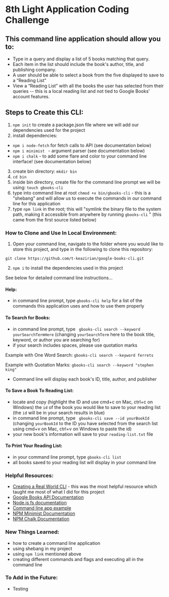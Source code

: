 # 8th Light Application Coding Challenge

## This command line application should allow you to:

- Type in a query and display a list of 5 books matching that query.
- Each item in the list should include the book's author, title, and publishing company.
- A user should be able to select a book from the five displayed to save to a “Reading List”
- View a “Reading List” with all the books the user has selected from their queries -- this is a local reading list and not tied to Google Books' account features.

## Steps to Create this CLI:

1. `npm init` to create a package.json file where we will add our dependencies used for the project
2. install dependencies:

- `npm i node-fetch` for fetch calls to API (see documentation below)
- `npm i minimist ` - argument parser (see documentation below)
- `npm i chalk` - to add some flare and color to your command line interface! (see documentation below)

3. create bin directory: `mkdir bin`
4. `cd bin`
5. inside bin directory, create file for the command line prompt we will be using: `touch gbooks-cli`
6. type into command line at root `chmod +x bin/gbooks-cli` - this is a "shebang" and will allow us to execute the commands in our command line for this application
7. type `npm link` in the root; this will "symlink the binary file to the system path, making it accessible from anywhere by running `gbooks-cli` " (this came from the first source listed below)

### How to Clone and Use In Local Environment:

1. Open your command line, navigate to the folder where you would like to store this project, and type in the following to clone this repository:

`git clone https://github.com/t-keazirian/google-books-cli.git`

2. `npm i` to install the dependencies used in this project 

See below for detailed command line instructions...

#### Help:

- in command line prompt, type `gbooks-cli help` for a list of the commands this application uses and how to use them properly

#### To Search for Books:

- in command line prompt, type ` gbooks-cli search --keyword yourSearchTermHere` (changing `yourSearchTerm` here to the book title, keyword, or author you are searching for)
- if your search includes spaces, please use quotation marks

Example with One Word Search: `gbooks-cli search --keyword ferrets`

Example with Quotation Marks: `gbooks-cli search --keyword "stephen king"`

- Command line will display each book's ID, title, author, and publisher

#### To Save a Book To Reading List:

- locate and copy (highlight the ID and use cmd+c on Mac, ctrl+c on Windows) the `id` of the book you would like to save to your reading list (the `id` will be in your search results in blue)
- in command line prompt, type ` gbooks-cli save --id yourBookId` (changing `yourBookId` to the ID you have selected from the search list using cmd+v on Mac, ctrl+v on Windows to paste the id)
- your new book's information will save to your `reading-list.txt` file

#### To Print Your Reading List:

- in your command line prompt, type `gbooks-cli list`
- all books saved to your reading list will display in your command line

### Helpful Resources:

- [Creating a Real World CLI](https://timber.io/blog/creating-a-real-world-cli-app-with-node/) - this was the most helpful resource which taught me most of what I did for this project
- [Google Books API Documentation](https://developers.google.com/books/docs/overview)
- [Node.js fs documentation](https://nodejs.org/api/fs.html)
- [Command line app example](https://pusher.com/tutorials/node-command-line-app)
- [NPM Minimist Documentation](https://www.npmjs.com/package/minimist)
- [NPM Chalk Documentation](https://www.npmjs.com/package/chalk)

### New Things Learned:

- how to create a command line application
- using shebang in my project
- using `npm link` mentioned above
- creating different commands and flags and executing all in the command line

### To Add in the Future:

- Testing
